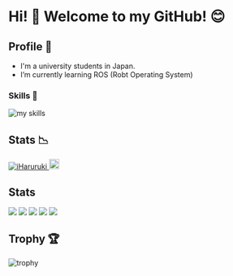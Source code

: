 <!-- あいさつ -->
# Hi! :wave: Welcome to my GitHub! 😊

<!-- プロフィール -->
## Profile 📝

- I'm a university students in Japan.
- I’m currently learning ROS (Robt Operating System)


<!-- Skills -->
### Skills 🌱
<img alt="my skills" src="https://skillicons.dev/icons?theme=dark&perline=7&i=windows,cpp,python,git,github,ubuntu,vscode,visualstudio,androidstudio,azure,matlab" />

## Stats :chart_with_downwards_trend:
<!--Profile Views-->
<p align="lsft">
  <a href="https://github.com/iHaruruki/iHaruruki/">
    <img src="https://komarev.com/ghpvc/?username=iHaruruki" alt="iHaruruki" />
  </a>
<!--Followers-->
  <a href="https://github.com/iHaruruki">
    <img height="20" src="https://img.shields.io/github/followers/iHaruruki?label=follow&logo=github&style=flat" />
  </a>
</p>

<!--GitHub Profile Summary Cards-->
<!--![Haruki's GitHub stats](https://github-readme-stats.vercel.app/api?username=iHaruruki&show_icons=true&theme=transparent)
[![Top Langs](https://github-readme-stats.vercel.app/api/top-langs/?username=iHaruruki&layout=donut&theme=transparent)](https://github.com/iHaruruki/github-readme-stats)
![Profile details card](http://github-profile-summary-cards.vercel.app/api/cards/profile-details?username=iHaruruki&theme=transparent)-->
## Stats
![](http://github-profile-summary-cards.vercel.app/api/cards/profile-details?username=iHaruruki&theme=transparent)
![](http://github-profile-summary-cards.vercel.app/api/cards/repos-per-language?username=iHaruruki&theme=transparent)
![](http://github-profile-summary-cards.vercel.app/api/cards/most-commit-language?username=iHaruruki&theme=transparent)
![](http://github-profile-summary-cards.vercel.app/api/cards/stats?username=iHaruruki&theme=transparent)
![](http://github-profile-summary-cards.vercel.app/api/cards/productive-time?username=iHaruruki&theme=transparent&utcOffset=9)

<!--トロフィー-->
## Trophy :trophy:
![trophy](https://github-profile-trophy.vercel.app/?username=iHaruruki&theme=algolia)
